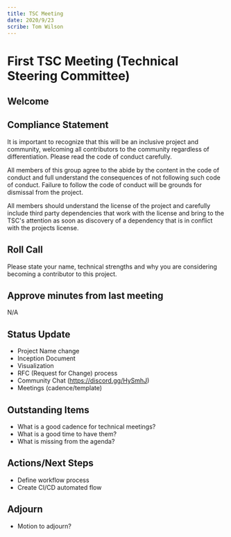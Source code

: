 ```yaml
---
title: TSC Meeting
date: 2020/9/23
scribe: Tom Wilson
---
```


# First TSC Meeting (Technical Steering Committee)

## Welcome


## Compliance Statement

It is important to recognize that this will be an inclusive project and community, welcoming all contributors to the community regardless of differentiation. Please read the code of conduct carefully.

All members of this group agree to the abide by the content in the code of conduct and full understand the consequences of not following such code of conduct. Failure to follow the code of conduct will be grounds for dismissal from the project. 

All members should understand the license of the project and carefully include third party dependencies that work with the license and bring to the TSC's attention as soon as discovery of a dependency that is in conflict with the projects license.

## Roll Call

Please state your name, technical strengths and why you are considering becoming a contributor to this project.

## Approve minutes from last meeting

N/A

## Status Update

* Project Name change
* Inception Document
* Visualization
* RFC (Request for Change) process
* Community Chat (https://discord.gg/HySmhJ)
* Meetings (cadence/template)

## Outstanding Items 

* What is a good cadence for technical meetings?
* What is a good time to have them?
* What is missing from the agenda?

## Actions/Next Steps

* Define workflow process
* Create CI/CD automated flow

## Adjourn 

* Motion to adjourn?



